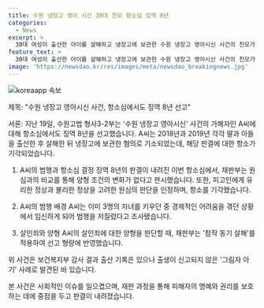 ```yaml
---
title: 수원 냉장고 영아 시신 30대 친모 항소심 징역 8년
categories:
  - News
excerpt: >
  30대 여성이 출산한 아이를 살해하고 냉장고에 보관한 수원 냉장고 영아시신 사건의 친모가 항소심에서도 징역 8년을 선고받았다. 이 사건은 출산한 아이를 목 졸라 살해한 후 냉장고에 보관한 혐의로 기소된 것으로, 경제적 어려움을 겪는 상황에서 범행을 저질러 사건이 발생했다. 이를 반영해 살인죄의 양형을 판단하는 데 참작 동기 살해를 적용했다는 것이 항소심의 결정이다. A씨의 변호인은 살인죄가 아닌 영아살해죄로 의율해야 하고, 범행 당시 심신미약 상태라고 주장했지만 원심과 항소심에서 이를 받아들이지 않았다.
feature_text: >
  30대 여성이 출산한 아이를 살해하고 냉장고에 보관한 수원 냉장고 영아시신 사건의 친모가 항소심에서도 징역 8년을 선고받았다. 이 사건은 출산한 아이를 목 졸라 살해한 후 냉장고에 보관한 혐의로 기소된 것으로, 경제적 어려움을 겪는 상황에서 범행을 저질러 사건이 발생했다. 이를 반영해 살인죄의 양형을 판단하는 데 참작 동기 살해를 적용했다는 것이 항소심의 결정이다. A씨의 변호인은 살인죄가 아닌 영아살해죄로 의율해야 하고, 범행 당시 심신미약 상태라고 주장했지만 원심과 항소심에서 이를 받아들이지 않았다.
image: 'https://newsdao.kr/res/images/meta/newsdao_breakingnews.jpg'
---
```


<p><img src="https://newsdao.kr/res/images/meta/newsdao_breakingnews.jpg" alt="koreaapp 속보" /></p>

<p>제목: "수원 냉장고 영아시신 사건, 항소심에서도 징역 8년 선고"</p>

<p>서론:
지난 19일, 수원고법 형사3-2부는 '수원 냉장고 영아시신' 사건의 가해자인 A씨에 대해 항소심에서도 징역 8년을 선고했습니다. A씨는 2018년과 2019년 각각 딸과 아들을 출산한 후 살해한 뒤 냉장고에 보관한 혐의로 기소되었는데, 해당 판결에 대한 항소가 기각되었습니다.</p>

<ol>
<li><p>A씨의 범행과 항소심 결정
징역 8년의 판결이 내려진 이번 항소심에서, 재판부는 원심과의 비교를 통해 양형 조건의 변화가 없다고 판시했습니다. 또한, 피고인에게 유리한 정상과 불리한 정상을 고려한 원심의 판단을 인정하며, 항소를 기각했습니다.</p></li>
<li><p>A씨의 범행 배경
A씨는 이미 3명의 자녀를 키우던 중 경제적인 어려움을 겪던 상황에서 임신하게 되어 범행을 저질렀다고 조사됐습니다.</p></li>
<li><p>살인죄와 양형
A씨의 살인죄에 대한 양형을 판단할 때, 재판부는 '참작 동기 살해'를 적용하여 선고 형량에 반영했습니다.</p></li>
</ol>

<p>위 사건은 보건복지부 감사 결과 출산 기록은 있으나 출생이 신고되지 않은 '그림자 아기' 사례로 발견된 바 있습니다.</p>

<p>본 사건은 사회적인 이슈를 일으켰으며, 재판 과정을 통해 피해자의 명예와 권리를 보호하는 데에 중점을 두고 판결이 내려졌습니다.</p>

